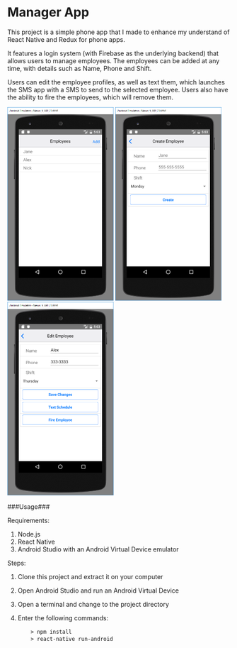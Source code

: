 # Manager App

This project is a simple phone app that I made to enhance my understand of React Native and Redux for phone apps.

It features a login system (with Firebase as the underlying backend) that allows users to manage employees.
The employees can be added at any time, with details such as Name, Phone and Shift.

Users can edit the employee profiles, as well as text them, which launches the SMS app with a SMS to send to the selected employee.
Users also have the ability to fire the employees, which will remove them.

<img src="./screenshots/screenshot1.png" width="240">
<img src="./screenshots/screenshot2.png" width="240">
<img src="./screenshots/screenshot3.png" width="240">

###Usage###

Requirements:

1. Node.js
2. React Native
3. Android Studio with an Android Virtual Device emulator

Steps:

1. Clone this project and extract it on your computer
2. Open Android Studio and run an Android Virtual Device
3. Open a terminal and change to the project directory
4. Enter the following commands:

	```
		> npm install
		> react-native run-android
	```
